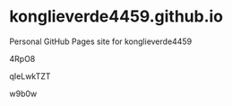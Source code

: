 # konglieverde4459.github.io
Personal GitHub Pages site for konglieverde4459




























































4RpO8


qIeLwkTZT

w9b0w
